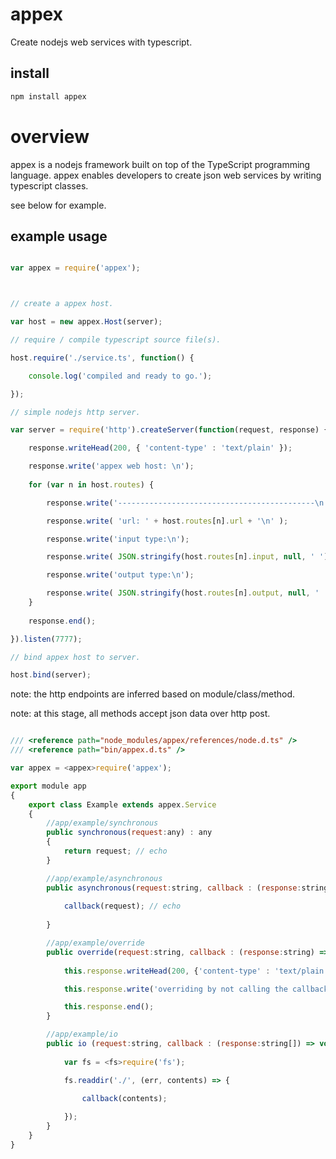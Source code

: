 ﻿# appex

Create nodejs web services with typescript.

## install

```javascript
npm install appex
```
# overview

appex is a nodejs framework built on top of the TypeScript programming language. appex enables developers to 
create json web services by writing typescript classes. 
 

see below for example.

## example usage



```javascript

var appex = require('appex');



// create a appex host.

var host = new appex.Host(server);

// require / compile typescript source file(s). 

host.require('./service.ts', function() { 

    console.log('compiled and ready to go.'); 

});

// simple nodejs http server.

var server = require('http').createServer(function(request, response) {

    response.writeHead(200, { 'content-type' : 'text/plain' });

    response.write('appex web host: \n');
    
    for (var n in host.routes) {

        response.write('--------------------------------------------\n')

        response.write( 'url: ' + host.routes[n].url + '\n' );

        response.write('input type:\n');

        response.write( JSON.stringify(host.routes[n].input, null, ' ') + '\n' );

        response.write('output type:\n');

        response.write( JSON.stringify(host.routes[n].output, null, ' ') + '\n' );
    }
    
    response.end();

}).listen(7777);

// bind appex host to server.

host.bind(server);

```
note: the http endpoints are inferred based on module/class/method. 

note: at this stage, all methods accept json data over http post.

```javascript

/// <reference path="node_modules/appex/references/node.d.ts" />
/// <reference path="bin/appex.d.ts" />

var appex = <appex>require('appex');

export module app 
{
    export class Example extends appex.Service 
    {   
        //app/example/synchronous 
        public synchronous(request:any) : any 
        {
            return request; // echo
        }

        //app/example/asynchronous 
        public asynchronous(request:string, callback : (response:string) => void) : void {
            
            callback(request); // echo
            
        }

        //app/example/override 
        public override(request:string, callback : (response:string) => void) : void {
			
            this.response.writeHead(200, {'content-type' : 'text/plain'});

            this.response.write('overriding by not calling the callback.')

            this.response.end();
        }

        //app/example/io 
        public io (request:string, callback : (response:string[]) => void) : void {
			
            var fs = <fs>require('fs');

            fs.readdir('./', (err, contents) => {
                
                callback(contents);

            });
        }
    }    
}

```
